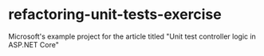 # refactoring-unit-tests-exercise
Microsoft's example project for the article titled "Unit test controller logic in ASP.NET Core"
